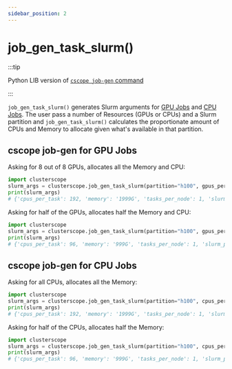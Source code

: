 ```yaml
---
sidebar_position: 2
---
```


# job_gen_task_slurm()

:::tip

Python LIB version of [`cscope job-gen` command](../CLI/cscope-job-gen.md)

:::

`job_gen_task_slurm()` generates Slurm arguments for [GPU Jobs](#cscope-job-gen-for-gpu-jobs) and [CPU Jobs](#cscope-job-gen-for-cpu-jobs). The user pass a number of Resources (GPUs or CPUs) and a Slurm partition and `job_gen_task_slurm()` calculates the proportionate amount of CPUs and Memory to allocate given what's available in that partition. 


## cscope job-gen for GPU Jobs

Asking for 8 out of 8 GPUs, allocates all the Memory and CPU:
```python
import clusterscope
slurm_args = clusterscope.job_gen_task_slurm(partition="h100", gpus_per_task=8)
print(slurm_args)
# {'cpus_per_task': 192, 'memory': '1999G', 'tasks_per_node': 1, 'slurm_partition': 'h100', 'nodes': 1, 'gpus_per_task': 8, 'mem_gb': 1999}
```


Asking for half of the GPUs, allocates half the Memory and CPU:
```python
import clusterscope
slurm_args = clusterscope.job_gen_task_slurm(partition="h100", gpus_per_task=4)
print(slurm_args)
# {'cpus_per_task': 96, 'memory': '999G', 'tasks_per_node': 1, 'slurm_partition': 'h100', 'nodes': 1, 'gpus_per_task': 4, 'mem_gb': 999}
```

## cscope job-gen for CPU Jobs

Asking for all CPUs, allocates all the Memory:
```python
import clusterscope
slurm_args = clusterscope.job_gen_task_slurm(partition="h100", cpus_per_task=192)
print(slurm_args)
# {'cpus_per_task': 192, 'memory': '1999G', 'tasks_per_node': 1, 'slurm_partition': 'h100', 'nodes': 1, 'mem_gb': 1999}
```

Asking for half of the CPUs, allocates half the Memory:
```python
import clusterscope
slurm_args = clusterscope.job_gen_task_slurm(partition="h100", cpus_per_task=96)
print(slurm_args)
# {'cpus_per_task': 96, 'memory': '999G', 'tasks_per_node': 1, 'slurm_partition': 'h100', 'nodes': 1, 'mem_gb': 999}
```

